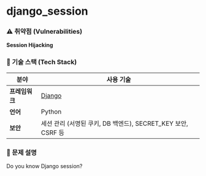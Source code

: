 # django_session
### ⚠️ 취약점 (Vulnerabilities)
**Session Hijacking**
### 📌 기술 스택 (Tech Stack)
| 분야                  | 사용 기술                                                     |
|-----------------------|--------------------------------------------------------------|
| **프레임워크**        | [Django](https://www.djangoproject.com/)                     |
| **언어**             | Python                                                       |
| **보안**              | 세션 관리 (서명된 쿠키, DB 백엔드), SECRET_KEY 보안, CSRF 등 |
### 📝 문제 설명
Do you know Django session?